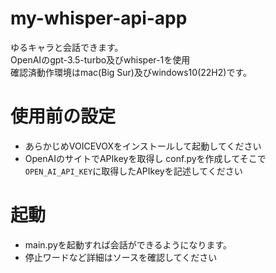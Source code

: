 # my-whisper-api-app

ゆるキャラと会話できます。  
OpenAIのgpt-3.5-turbo及びwhisper-1を使用  
確認済動作環境はmac(Big Sur)及びwindows10(22H2)です。

# 使用前の設定

- あらかじめVOICEVOXをインストールして起動してください
- OpenAIのサイトでAPIkeyを取得し conf.pyを作成してそこで`OPEN_AI_API_KEY`に取得したAPIkeyを記述してください

# 起動

- main.pyを起動すれば会話ができるようになります。
- 停止ワードなど詳細はソースを確認してください
